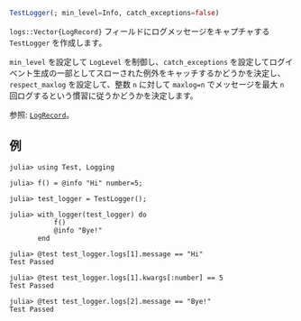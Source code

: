 ```julia
TestLogger(; min_level=Info, catch_exceptions=false)
```

`logs::Vector{LogRecord}` フィールドにログメッセージをキャプチャする `TestLogger` を作成します。

`min_level` を設定して `LogLevel` を制御し、`catch_exceptions` を設定してログイベント生成の一部としてスローされた例外をキャッチするかどうかを決定し、`respect_maxlog` を設定して、整数 `n` に対して `maxlog=n` でメッセージを最大 `n` 回ログするという慣習に従うかどうかを決定します。

参照: [`LogRecord`](@ref)。

## 例

```jldoctest
julia> using Test, Logging

julia> f() = @info "Hi" number=5;

julia> test_logger = TestLogger();

julia> with_logger(test_logger) do
           f()
           @info "Bye!"
       end

julia> @test test_logger.logs[1].message == "Hi"
Test Passed

julia> @test test_logger.logs[1].kwargs[:number] == 5
Test Passed

julia> @test test_logger.logs[2].message == "Bye!"
Test Passed
```
